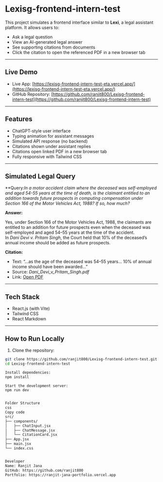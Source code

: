 # Lexisg-frontend-intern-test

This project simulates a frontend interface similar to **Lexi**, a legal assistant platform. It allows users to:

- Ask a legal question  
- View an AI-generated legal answer  
- See supporting citations from documents  
- Click the citation to open the referenced PDF in a new browser tab  

---

## Live Demo

- Live App: [https://lexisg-frontend-intern-test-eta.vercel.app/](https://lexisg-frontend-intern-test-eta.vercel.app/)
- GitHub Repository: [https://github.com/ranjit800/Lexisg-frontend-intern-test](https://github.com/ranjit800/Lexisg-frontend-intern-test)

---

## Features

- ChatGPT-style user interface  
- Typing animation for assistant messages  
- Simulated API response (no backend)  
- Citations shown under assistant replies  
- Citations open linked PDF in a new browser tab  
- Fully responsive with Tailwind CSS  

---

## Simulated Legal Query

**Query:*In a motor accident claim where the deceased was self-employed and aged 54-55 years at the time of death, is the claimant entitled to an addition towards future prospects in computing compensation under Section 166 of the Motor Vehicles Act, 1988? If so, how much?*



**Answer:**

Yes, under Section 166 of the Motor Vehicles Act, 1988, the claimants are entitled to an addition for future prospects even when the deceased was self-employed and aged 54–55 years at the time of the accident.  
In *Dani Devi v. Pritam Singh*, the Court held that 10% of the deceased’s annual income should be added as future prospects.

**Citation:**

- Text: “...as the age of the deceased was 54–55 years... 10% of annual income should have been awarded...”
- Source: *Dani_Devi_v_Pritam_Singh.pdf*
- Link: [Open PDF](https://lexisingapore-my.sharepoint.com/:b:/g/personal/harshit_lexi_sg/EdOegeiR_gdBvQxdyW4xE6oBCDgj5E4Bo5wjvhPHpqgIuQ?e=TEu4vz)

---

## Tech Stack

- React.js (with Vite)  
- Tailwind CSS  
- React Markdown  

---

## How to Run Locally

1. Clone the repository:

```bash
git clone https://github.com/ranjit800/Lexisg-frontend-intern-test.git
cd Lexisg-frontend-intern-test

Install dependencies:
npm install

Start the development server:
npm run dev


Folder Structure
css
Copy code
src/
├── components/
│   ├── ChatInput.jsx
│   ├── ChatMessage.jsx
│   └── CitationCard.jsx
├── App.jsx
├── main.jsx
└── index.css


Developer
Name: Ranjit Jana
GitHub: https://github.com/ranjit800
Portfolio: https://ranjit-jana-portfolio.vercel.app